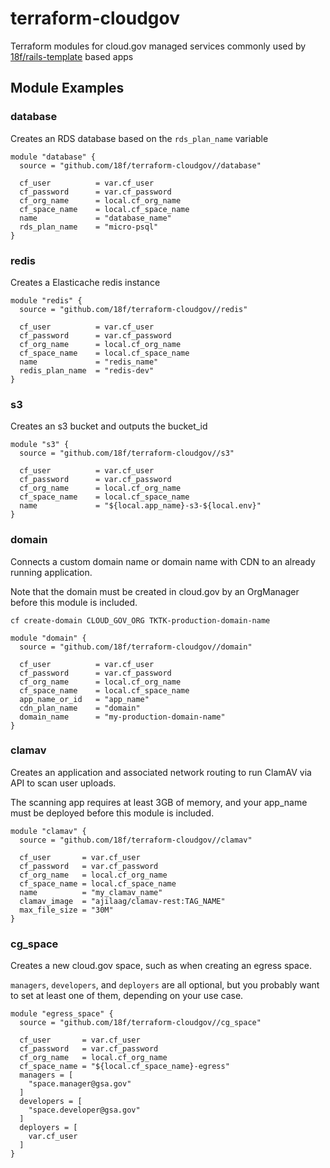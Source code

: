 # terraform-cloudgov

Terraform modules for cloud.gov managed services commonly used by [18f/rails-template](https://github.com/18f/rails-template) based apps

## Module Examples

### database

Creates an RDS database based on the `rds_plan_name` variable

```
module "database" {
  source = "github.com/18f/terraform-cloudgov//database"

  cf_user          = var.cf_user
  cf_password      = var.cf_password
  cf_org_name      = local.cf_org_name
  cf_space_name    = local.cf_space_name
  name             = "database_name"
  rds_plan_name    = "micro-psql"
}
```

### redis

Creates a Elasticache redis instance

```
module "redis" {
  source = "github.com/18f/terraform-cloudgov//redis"

  cf_user          = var.cf_user
  cf_password      = var.cf_password
  cf_org_name      = local.cf_org_name
  cf_space_name    = local.cf_space_name
  name             = "redis_name"
  redis_plan_name  = "redis-dev"
}
```

### s3

Creates an s3 bucket and outputs the bucket_id

```
module "s3" {
  source = "github.com/18f/terraform-cloudgov//s3"

  cf_user          = var.cf_user
  cf_password      = var.cf_password
  cf_org_name      = local.cf_org_name
  cf_space_name    = local.cf_space_name
  name             = "${local.app_name}-s3-${local.env}"
}
```

### domain

Connects a custom domain name or domain name with CDN to an already running application.

Note that the domain must be created in cloud.gov by an OrgManager before this module is included.

`cf create-domain CLOUD_GOV_ORG TKTK-production-domain-name`

```
module "domain" {
  source = "github.com/18f/terraform-cloudgov//domain"

  cf_user          = var.cf_user
  cf_password      = var.cf_password
  cf_org_name      = local.cf_org_name
  cf_space_name    = local.cf_space_name
  app_name_or_id   = "app_name"
  cdn_plan_name    = "domain"
  domain_name      = "my-production-domain-name"
}
```

### clamav

Creates an application and associated network routing to run ClamAV via API to scan user uploads.

The scanning app requires at least 3GB of memory, and your app_name must be deployed before this module is included.

```
module "clamav" {
  source = "github.com/18f/terraform-cloudgov//clamav"

  cf_user       = var.cf_user
  cf_password   = var.cf_password
  cf_org_name   = local.cf_org_name
  cf_space_name = local.cf_space_name
  name          = "my_clamav_name"
  clamav_image  = "ajilaag/clamav-rest:TAG_NAME"
  max_file_size = "30M"
}
```

### cg_space

Creates a new cloud.gov space, such as when creating an egress space.

`managers`, `developers`, and `deployers` are all optional, but you probably want to set at least one of them, depending on your use case.

```
module "egress_space" {
  source = "github.com/18f/terraform-cloudgov//cg_space"

  cf_user       = var.cf_user
  cf_password   = var.cf_password
  cf_org_name   = local.cf_org_name
  cf_space_name = "${local.cf_space_name}-egress"
  managers = [
    "space.manager@gsa.gov"
  ]
  developers = [
    "space.developer@gsa.gov"
  ]
  deployers = [
    var.cf_user
  ]
}
```
